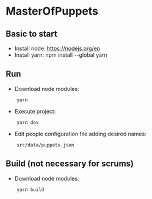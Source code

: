 # MasterOfPuppets

## Basic to start
- Install node: https://nodejs.org/en
- Install yarn: npm install --global yarn 

## Run

- Download node modules:

```text
    yarn
```

- Execute project:

```text
    yarn dev
```

- Edit people configuration file adding desired names:

```text
    src/data/puppets.json
```

## Build (not necessary for scrums)

- Download node modules:

```text
    yarn build
```
